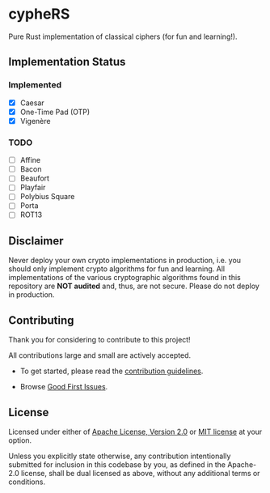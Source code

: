 # cypheRS

Pure Rust implementation of classical ciphers (for fun and learning!).

## Implementation Status

### Implemented

- [x] Caesar
- [x] One-Time Pad (OTP)
- [x] Vigenère

### TODO

- [ ] Affine
- [ ] Bacon
- [ ] Beaufort
- [ ] Playfair
- [ ] Polybius Square
- [ ] Porta
- [ ] ROT13

## Disclaimer

Never deploy your own crypto implementations in production, i.e. you should only implement crypto algorithms for fun and learning.
All implementations of the various cryptographic algorithms found in this repository are **NOT audited** and, thus, are not secure.
Please do not deploy in production.

## Contributing

Thank you for considering to contribute to this project!

All contributions large and small are actively accepted.

- To get started, please read the [contribution guidelines](https://github.com/nostandard/cyphers/blob/main/CONTRIBUTING.md).

- Browse [Good First Issues](https://github.com/nostandard/cyphers/labels/good%20first%20issue).

## License

Licensed under either of <a href="LICENSE-APACHE">Apache License, Version 2.0</a> or <a href="LICENSE-MIT">MIT license</a> at your option.

Unless you explicitly state otherwise, any contribution intentionally submitted for inclusion in this codebase by you, as defined in the Apache-2.0 license,
shall be dual licensed as above, without any additional terms or conditions.
